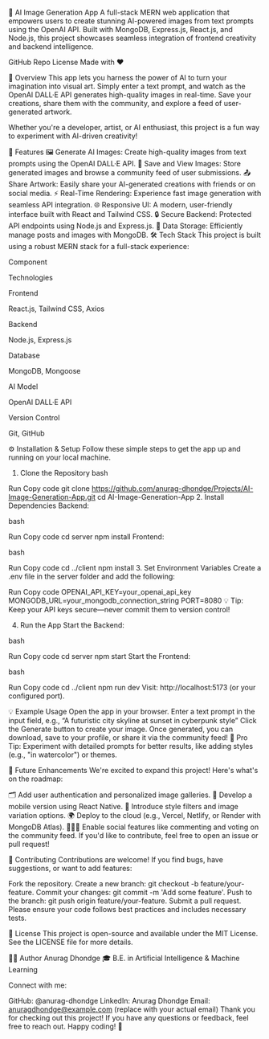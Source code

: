 🧠 AI Image Generation App
A full-stack MERN web application that empowers users to create stunning AI-powered images from text prompts using the OpenAI API. Built with MongoDB, Express.js, React.js, and Node.js, this project showcases seamless integration of frontend creativity and backend intelligence.

GitHub Repo
License
Made with ❤️

🚀 Overview
This app lets you harness the power of AI to turn your imagination into visual art. Simply enter a text prompt, and watch as the OpenAI DALL·E API generates high-quality images in real-time. Save your creations, share them with the community, and explore a feed of user-generated artwork.

Whether you're a developer, artist, or AI enthusiast, this project is a fun way to experiment with AI-driven creativity!

🚀 Features
🖼️ Generate AI Images: Create high-quality images from text prompts using the OpenAI DALL·E API.
💾 Save and View Images: Store generated images and browse a community feed of user submissions.
📤 Share Artwork: Easily share your AI-generated creations with friends or on social media.
⚡ Real-Time Rendering: Experience fast image generation with seamless API integration.
🌐 Responsive UI: A modern, user-friendly interface built with React and Tailwind CSS.
🔒 Secure Backend: Protected API endpoints using Node.js and Express.js.
🧩 Data Storage: Efficiently manage posts and images with MongoDB.
🛠️ Tech Stack
This project is built using a robust MERN stack for a full-stack experience:

Component

Technologies

Frontend

React.js, Tailwind CSS, Axios

Backend

Node.js, Express.js

Database

MongoDB, Mongoose

AI Model

OpenAI DALL·E API

Version Control

Git, GitHub

⚙️ Installation & Setup
Follow these simple steps to get the app up and running on your local machine.

1. Clone the Repository
bash

Run
Copy code
git clone https://github.com/anurag-dhondge/Projects/AI-Image-Generation-App.git
cd AI-Image-Generation-App
2. Install Dependencies
Backend:

bash

Run
Copy code
cd server
npm install
Frontend:

bash

Run
Copy code
cd ../client
npm install
3. Set Environment Variables
Create a .env file in the server folder and add the following:


Run
Copy code
OPENAI_API_KEY=your_openai_api_key
MONGODB_URL=your_mongodb_connection_string
PORT=8080
💡 Tip: Keep your API keys secure—never commit them to version control!

4. Run the App
Start the Backend:

bash

Run
Copy code
cd server
npm start
Start the Frontend:

bash

Run
Copy code
cd ../client
npm run dev
Visit: http://localhost:5173 (or your configured port).

💡 Example Usage
Open the app in your browser.
Enter a text prompt in the input field, e.g.,
“A futuristic city skyline at sunset in cyberpunk style”
Click the Generate button to create your image.
Once generated, you can download, save to your profile, or share it via the community feed!
🎨 Pro Tip: Experiment with detailed prompts for better results, like adding styles (e.g., "in watercolor") or themes.

🧩 Future Enhancements
We're excited to expand this project! Here's what's on the roadmap:

🗂️ Add user authentication and personalized image galleries.
📱 Develop a mobile version using React Native.
🎨 Introduce style filters and image variation options.
🌍 Deploy to the cloud (e.g., Vercel, Netlify, or Render with MongoDB Atlas).
🧑‍🤝‍🧑 Enable social features like commenting and voting on the community feed.
If you'd like to contribute, feel free to open an issue or pull request!

🤝 Contributing
Contributions are welcome! If you find bugs, have suggestions, or want to add features:

Fork the repository.
Create a new branch: git checkout -b feature/your-feature.
Commit your changes: git commit -m 'Add some feature'.
Push to the branch: git push origin feature/your-feature.
Submit a pull request.
Please ensure your code follows best practices and includes necessary tests.

📜 License
This project is open-source and available under the MIT License. See the LICENSE file for more details.

🧑‍💻 Author
Anurag Dhondge
🎓 B.E. in Artificial Intelligence & Machine Learning

Connect with me:

GitHub: @anurag-dhondge
LinkedIn: Anurag Dhondge
Email: anuragdhondge@example.com (replace with your actual email)
Thank you for checking out this project! If you have any questions or feedback, feel free to reach out. Happy coding! 🚀
